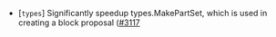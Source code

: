 - [`types`] Significantly speedup types.MakePartSet, which is used in creating a block proposal
  ([\#3117](https://github.com/cometbft/cometbft/issues/3117)
